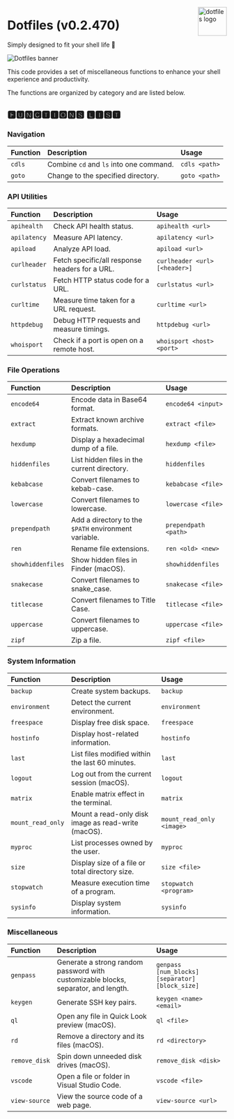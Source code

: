 <img
  src="https://kura.pro/dotfiles/v2/images/logos/dotfiles.svg"
  alt="dotfiles logo"
  width="66"
  align="right"
/>

# Dotfiles (v0.2.470)

Simply designed to fit your shell life 🐚

![Dotfiles banner][banner]

This code provides a set of miscellaneous functions to enhance your
shell experience and productivity.

The functions are organized by category and are listed below.

## 🅵🆄🅽🅲🆃🅸🅾🅽🆂 🅻🅸🆂🆃

<!-- markdownlint-disable MD013-->

### Navigation

| Function        | Description                            | Usage                |
| :-------------- | :------------------------------------- | :------------------- |
| `cdls`          | Combine `cd` and `ls` into one command. | `cdls <path>`       |
| `goto`          | Change to the specified directory.     | `goto <path>`       |

### API Utilities

| Function        | Description                                      | Usage                    |
| :-------------- | :----------------------------------------------- | :----------------------- |
| `apihealth`     | Check API health status.           | `apihealth <url>`       |
| `apilatency`    | Measure API latency.               | `apilatency <url>`      |
| `apiload`       | Analyze API load.                  | `apiload <url>`         |
| `curlheader`    | Fetch specific/all response headers for a URL.   | `curlheader <url> [<header>]` |
| `curlstatus`    | Fetch HTTP status code for a URL.                | `curlstatus <url>`      |
| `curltime`      | Measure time taken for a URL request.            | `curltime <url>`        |
| `httpdebug`     | Debug HTTP requests and measure timings.         | `httpdebug <url>`       |
| `whoisport`     | Check if a port is open on a remote host.        | `whoisport <host> <port>` |

### File Operations

| Function         | Description                                      | Usage                     |
| :--------------- | :----------------------------------------------- | :------------------------ |
| `encode64`       | Encode data in Base64 format.      | `encode64 <input>`       |
| `extract`        | Extract known archive formats.                  | `extract <file>`         |
| `hexdump`        | Display a hexadecimal dump of a file. | `hexdump <file>`    |
| `hiddenfiles`    | List hidden files in the current directory. | `hiddenfiles` |
| `kebabcase`      | Convert filenames to kebab-case.   | `kebabcase <file>`       |
| `lowercase`      | Convert filenames to lowercase.                 | `lowercase <file>`       |
| `prependpath`    | Add a directory to the `$PATH` environment variable. | `prependpath <path>` |
| `ren`            | Rename file extensions.                         | `ren <old> <new>`        |
| `showhiddenfiles`| Show hidden files in Finder (macOS).            | `showhiddenfiles`        |
| `snakecase`      | Convert filenames to snake_case.   | `snakecase <file>`       |
| `titlecase`      | Convert filenames to Title Case.   | `titlecase <file>`       |
| `uppercase`      | Convert filenames to uppercase.                 | `uppercase <file>`       |
| `zipf`           | Zip a file.                                     | `zipf <file>`            |

### System Information

| Function         | Description                                      | Usage                     |
| :--------------- | :----------------------------------------------- | :------------------------ |
| `backup`         | Create system backups.             | `backup`                 |
| `environment`    | Detect the current environment.                 | `environment`            |
| `freespace`      | Display free disk space.                        | `freespace`              |
| `hostinfo`       | Display host-related information.               | `hostinfo`               |
| `last`           | List files modified within the last 60 minutes. | `last`                   |
| `logout`         | Log out from the current session (macOS).       | `logout`                 |
| `matrix`         | Enable matrix effect in the terminal.           | `matrix`                 |
| `mount_read_only`| Mount a read-only disk image as read-write (macOS). | `mount_read_only <image>` |
| `myproc`         | List processes owned by the user.               | `myproc`                 |
| `size`           | Display size of a file or total directory size. | `size <file>`            |
| `stopwatch`      | Measure execution time of a program.            | `stopwatch <program>`    |
| `sysinfo`        | Display system information.        | `sysinfo`                |

### Miscellaneous

| Function         | Description                                      | Usage                     |
| :--------------- | :----------------------------------------------- | :------------------------ |
| `genpass`       | Generate a strong random password with customizable blocks, separator, and length. | `genpass [num_blocks] [separator] [block_size]` |
| `keygen`         | Generate SSH key pairs.                         | `keygen <name> <email>`  |
| `ql`             | Open any file in Quick Look preview (macOS).    | `ql <file>`              |
| `rd`             | Remove a directory and its files (macOS).       | `rd <directory>`         |
| `remove_disk`    | Spin down unneeded disk drives (macOS).         | `remove_disk <disk>`     |
| `vscode`         | Open a file or folder in Visual Studio Code.    | `vscode <file>`          |
| `view-source`    | View the source code of a web page.             | `view-source <url>`      |

<!-- markdownlint-enable MD013-->

[banner]: https://kura.pro/dotfiles/v2/images/titles/title-dotfiles.svg
